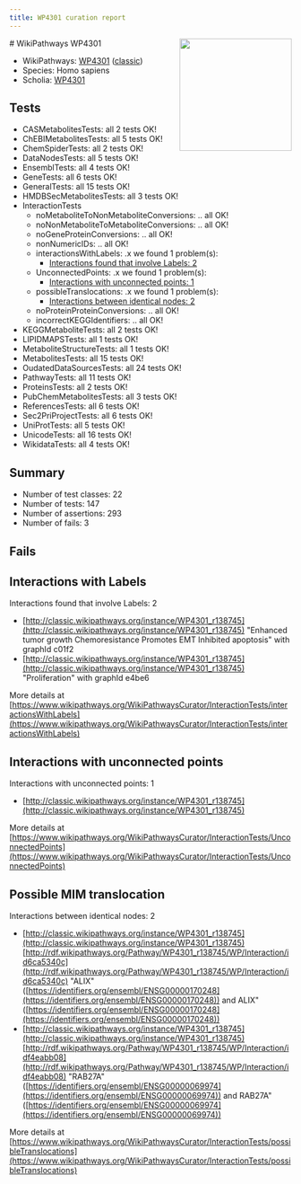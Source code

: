 ```yaml
---
title: WP4301 curation report
---
```


<img style="float: right; width: 200px" src="https://upload.wikimedia.org/wikipedia/commons/thumb/8/83/Wplogo_with_text_500.png/640px-Wplogo_with_text_500.png" />
# WikiPathways WP4301

* WikiPathways: [WP4301](https://wikipathways.org/pathways/WP4301) ([classic](https://classic.wikipathways.org/instance/WP4301))
* Species: Homo sapiens
* Scholia: [WP4301](https://scholia.toolforge.org/wikipathways/WP4301)
## Tests
* CASMetabolitesTests: all 2 tests OK!
* ChEBIMetabolitesTests: all 5 tests OK!
* ChemSpiderTests: all 2 tests OK!
* DataNodesTests: all 5 tests OK!
* EnsemblTests: all 4 tests OK!
* GeneTests: all 6 tests OK!
* GeneralTests: all 15 tests OK!
* HMDBSecMetabolitesTests: all 3 tests OK!
* InteractionTests
    * noMetaboliteToNonMetaboliteConversions: .. all OK!
    * noNonMetaboliteToMetaboliteConversions: .. all OK!
    * noGeneProteinConversions: .. all OK!
    * nonNumericIDs: .. all OK!
    * interactionsWithLabels: .x we found 1 problem(s):
        * [Interactions found that involve Labels: 2](#630d2679)
    * UnconnectedPoints: .x we found 1 problem(s):
        * [Interactions with unconnected points: 1](#35a61ad9)
    * possibleTranslocations: .x we found 1 problem(s):
        * [Interactions between identical nodes: 2](#1c118207)
    * noProteinProteinConversions: .. all OK!
    * incorrectKEGGIdentifiers: .. all OK!
* KEGGMetaboliteTests: all 2 tests OK!
* LIPIDMAPSTests: all 1 tests OK!
* MetaboliteStructureTests: all 1 tests OK!
* MetabolitesTests: all 15 tests OK!
* OudatedDataSourcesTests: all 24 tests OK!
* PathwayTests: all 11 tests OK!
* ProteinsTests: all 2 tests OK!
* PubChemMetabolitesTests: all 3 tests OK!
* ReferencesTests: all 6 tests OK!
* Sec2PriProjectTests: all 6 tests OK!
* UniProtTests: all 5 tests OK!
* UnicodeTests: all 16 tests OK!
* WikidataTests: all 4 tests OK!


## Summary

* Number of test classes: 22
* Number of tests: 147
* Number of assertions: 293
* Number of fails: 3

## Fails

<a name="630d2679" />

## Interactions with Labels

Interactions found that involve Labels: 2

* [http://classic.wikipathways.org/instance/WP4301_r138745](http://classic.wikipathways.org/instance/WP4301_r138745) "Enhanced tumor growth
Chemoresistance
Promotes EMT
Inhibited apoptosis" with graphId c01f2
* [http://classic.wikipathways.org/instance/WP4301_r138745](http://classic.wikipathways.org/instance/WP4301_r138745) "Proliferation" with graphId e4be6


More details at [https://www.wikipathways.org/WikiPathwaysCurator/InteractionTests/interactionsWithLabels](https://www.wikipathways.org/WikiPathwaysCurator/InteractionTests/interactionsWithLabels)

<a name="35a61ad9" />

## Interactions with unconnected points

Interactions with unconnected points: 1

* [http://classic.wikipathways.org/instance/WP4301_r138745](http://classic.wikipathways.org/instance/WP4301_r138745)


More details at [https://www.wikipathways.org/WikiPathwaysCurator/InteractionTests/UnconnectedPoints](https://www.wikipathways.org/WikiPathwaysCurator/InteractionTests/UnconnectedPoints)

<a name="1c118207" />

## Possible MIM translocation

Interactions between identical nodes: 2

* [http://classic.wikipathways.org/instance/WP4301_r138745](http://classic.wikipathways.org/instance/WP4301_r138745) [http://rdf.wikipathways.org/Pathway/WP4301_r138745/WP/Interaction/id6ca5340c](http://rdf.wikipathways.org/Pathway/WP4301_r138745/WP/Interaction/id6ca5340c) "ALIX" ([https://identifiers.org/ensembl/ENSG00000170248](https://identifiers.org/ensembl/ENSG00000170248)) and 
ALIX" ([https://identifiers.org/ensembl/ENSG00000170248](https://identifiers.org/ensembl/ENSG00000170248))
* [http://classic.wikipathways.org/instance/WP4301_r138745](http://classic.wikipathways.org/instance/WP4301_r138745) [http://rdf.wikipathways.org/Pathway/WP4301_r138745/WP/Interaction/idf4eabb08](http://rdf.wikipathways.org/Pathway/WP4301_r138745/WP/Interaction/idf4eabb08) "RAB27A" ([https://identifiers.org/ensembl/ENSG00000069974](https://identifiers.org/ensembl/ENSG00000069974)) and 
RAB27A" ([https://identifiers.org/ensembl/ENSG00000069974](https://identifiers.org/ensembl/ENSG00000069974))


More details at [https://www.wikipathways.org/WikiPathwaysCurator/InteractionTests/possibleTranslocations](https://www.wikipathways.org/WikiPathwaysCurator/InteractionTests/possibleTranslocations)


